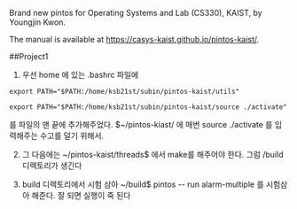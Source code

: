 Brand new pintos for Operating Systems and Lab (CS330), KAIST, by Youngjin Kwon.

The manual is available at https://casys-kaist.github.io/pintos-kaist/.

##Project1
1. 우선 home 에 있는 .bashrc 파일에 


`export PATH="$PATH:/home/ksb21st/subin/pintos-kaist/utils"`

`export PATH="$PATH:/home/ksb21st/subin/pintos-kaist/source ./activate"`


를 파일의 맨 끝에 추가해주었다. $~/pintos-kiast/ 에 매번 source ./activate 를 입력해주는 수고를 덜기 위해서.

2. 그 다음에는 ~/pintos-kaist/threads$ 에서 make를 해주어야 한다. 그럼 /build 디렉토리가 생긴다

3. build 디렉토리에서 시험 삼아 ~/build$ pintos -- run alarm-multiple 를 시험삼아 해준다. 잘 되면 실행이 죽 된다